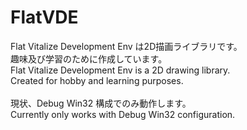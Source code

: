 # FlatVDE

Flat Vitalize Development Env は2D描画ライブラリです。<br>
趣味及び学習のために作成しています。<br>
Flat Vitalize Development Env is a 2D drawing library.<br>
Created for hobby and learning purposes.<br><br>
現状、Debug Win32 構成でのみ動作します。<br>
Currently only works with Debug Win32 configuration.<br>
